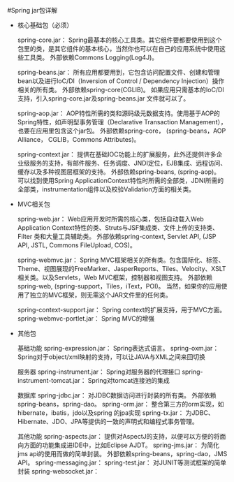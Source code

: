 #Spring jar包详解

*	核心基础包（必须）
	 
	spring-core.jar：	Spring最基本的核心工具类。其它组件要都要使用到这个包里的类，是其它组件的基本核心，当然你也可以在自己的应用系统中使用这些工具类。 
									外部依赖Commons Logging(Log4J)。
									
	spring-beans.jar：	所有应用都要用到，它包含访问配置文件、创建和管理bean以及进行IoC/DI（Inversion of Control / Dependency Injection）操作相关的所有类。
									外部依赖spring-core(CGLIB)。
									如果应用只需基本的IoC/DI支持，引入spring-core.jar及spring-beans.jar 文件就可以了。 
									
	spring-aop.jar：		AOP特性所需的类和源码级元数据支持。使用基于AOP的Spring特性，如声明型事务管理（Declarative Transaction Management），也要在应用里包含这个jar包。 
									外部依赖spring-core， (spring-beans，AOP Alliance， CGLIB，Commons Attributes)。 
									
	spring-context.jar：	提供在基础IOC功能上的扩展服务，此外还提供许多企业级服务的支持，有邮件服务、任务调度、JNDI定位，EJB集成、远程访问、缓存以及多种视图层框架的支持。
									外部依赖spring-beans, (spring-aop)。
									可以找到使用Spring ApplicationContext特性时所需的全部类，JDNI所需的全部类，instrumentation组件以及校验Validation方面的相关类。 
	
*	MVC相关包
	
	spring-web.jar：		Web应用开发时所需的核心类，包括自动载入Web Application Context特性的类、Struts与JSF集成类、文件上传的支持类、Filter 类和大量工具辅助类。 
									外部依赖spring-context, Servlet API, (JSP API, JSTL, Commons FileUpload, COS)。 
	
	spring-webmvc.jar：	Spring MVC框架相关的所有类。包含国际化、标签、Theme、视图展现的FreeMarker、JasperReports、Tiles、Velocity、XSLT相关类。以及Servlets，Web MVC框架，控制器和视图支持。
									外部依赖spring-web, (spring-support，Tiles，iText，POI)。 
									当然，如果你的应用使用了独立的MVC框架，则无需这个JAR文件里的任何类。 
	
	spring-context-support.jar：	Spring context的扩展支持，用于MVC方面。
	spring-webmvc-portlet.jar：	Spring MVC的增强

*	其他包

	基础功能
	spring-expression.jar：	Spring表达式语言。
	spring-oxm.jar：		Spring对于object/xml映射的支持，可以让JAVA与XML之间来回切换
	
	服务器
	spring-instrument.jar：	Spring对服务器的代理接口
	spring-instrument-tomcat.jar：	Spring对tomcat连接池的集成
	
	数据库
	spring-jdbc.jar：	对JDBC数据访问进行封装的所有类。 外部依赖spring-beans，spring-dao。 
	spring-orm.jar：		整合第三方的orm实现，如hibernate，ibatis，jdo以及spring 的jpa实现
	spring-tx.jar：		为JDBC、Hibernate、JDO、JPA等提供的一致的声明式和编程式事务管理。
	
	其他功能
	spring-aspects.jar：	提供对AspectJ的支持，以便可以方便的将面向方面的功能集成进IDE中，比如Eclipse AJDT。 
	spring-jms.jar：		为简化jms api的使用而做的简单封装。 外部依赖spring-beans，spring-dao，JMS API。 
	spring-messaging.jar：
	spring-test.jar：	对JUNIT等测试框架的简单封装
	spring-websocket.jar：
